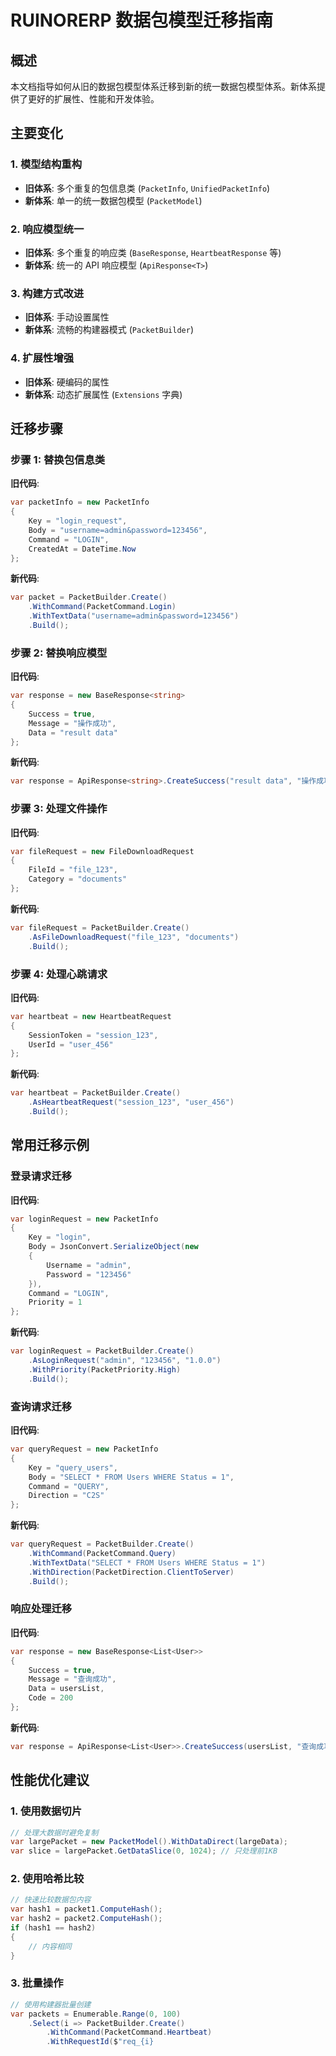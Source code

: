 # RUINORERP 数据包模型迁移指南

## 概述

本文档指导如何从旧的数据包模型体系迁移到新的统一数据包模型体系。新体系提供了更好的扩展性、性能和开发体验。

## 主要变化

### 1. 模型结构重构
- **旧体系**: 多个重复的包信息类 (`PacketInfo`, `UnifiedPacketInfo`)
- **新体系**: 单一的统一数据包模型 (`PacketModel`)

### 2. 响应模型统一
- **旧体系**: 多个重复的响应类 (`BaseResponse`, `HeartbeatResponse` 等)
- **新体系**: 统一的 API 响应模型 (`ApiResponse<T>`)

### 3. 构建方式改进
- **旧体系**: 手动设置属性
- **新体系**: 流畅的构建器模式 (`PacketBuilder`)

### 4. 扩展性增强
- **旧体系**: 硬编码的属性
- **新体系**: 动态扩展属性 (`Extensions` 字典)

## 迁移步骤

### 步骤 1: 替换包信息类

**旧代码**:
```csharp
var packetInfo = new PacketInfo
{
    Key = "login_request",
    Body = "username=admin&password=123456",
    Command = "LOGIN",
    CreatedAt = DateTime.Now
};
```

**新代码**:
```csharp
var packet = PacketBuilder.Create()
    .WithCommand(PacketCommand.Login)
    .WithTextData("username=admin&password=123456")
    .Build();
```

### 步骤 2: 替换响应模型

**旧代码**:
```csharp
var response = new BaseResponse<string>
{
    Success = true,
    Message = "操作成功",
    Data = "result data"
};
```

**新代码**:
```csharp
var response = ApiResponse<string>.CreateSuccess("result data", "操作成功");
```

### 步骤 3: 处理文件操作

**旧代码**:
```csharp
var fileRequest = new FileDownloadRequest
{
    FileId = "file_123",
    Category = "documents"
};
```

**新代码**:
```csharp
var fileRequest = PacketBuilder.Create()
    .AsFileDownloadRequest("file_123", "documents")
    .Build();
```

### 步骤 4: 处理心跳请求

**旧代码**:
```csharp
var heartbeat = new HeartbeatRequest
{
    SessionToken = "session_123",
    UserId = "user_456"
};
```

**新代码**:
```csharp
var heartbeat = PacketBuilder.Create()
    .AsHeartbeatRequest("session_123", "user_456")
    .Build();
```

## 常用迁移示例

### 登录请求迁移

**旧代码**:
```csharp
var loginRequest = new PacketInfo
{
    Key = "login",
    Body = JsonConvert.SerializeObject(new 
    { 
        Username = "admin", 
        Password = "123456" 
    }),
    Command = "LOGIN",
    Priority = 1
};
```

**新代码**:
```csharp
var loginRequest = PacketBuilder.Create()
    .AsLoginRequest("admin", "123456", "1.0.0")
    .WithPriority(PacketPriority.High)
    .Build();
```

### 查询请求迁移

**旧代码**:
```csharp
var queryRequest = new PacketInfo
{
    Key = "query_users",
    Body = "SELECT * FROM Users WHERE Status = 1",
    Command = "QUERY",
    Direction = "C2S"
};
```

**新代码**:
```csharp
var queryRequest = PacketBuilder.Create()
    .WithCommand(PacketCommand.Query)
    .WithTextData("SELECT * FROM Users WHERE Status = 1")
    .WithDirection(PacketDirection.ClientToServer)
    .Build();
```

### 响应处理迁移

**旧代码**:
```csharp
var response = new BaseResponse<List<User>>
{
    Success = true,
    Message = "查询成功",
    Data = usersList,
    Code = 200
};
```

**新代码**:
```csharp
var response = ApiResponse<List<User>>.CreateSuccess(usersList, "查询成功");
```

## 性能优化建议

### 1. 使用数据切片
```csharp
// 处理大数据时避免复制
var largePacket = new PacketModel().WithDataDirect(largeData);
var slice = largePacket.GetDataSlice(0, 1024); // 只处理前1KB
```

### 2. 使用哈希比较
```csharp
// 快速比较数据包内容
var hash1 = packet1.ComputeHash();
var hash2 = packet2.ComputeHash();
if (hash1 == hash2)
{
    // 内容相同
}
```

### 3. 批量操作
```csharp
// 使用构建器批量创建
var packets = Enumerable.Range(0, 100)
    .Select(i => PacketBuilder.Create()
        .WithCommand(PacketCommand.Heartbeat)
        .WithRequestId($"req_{i}